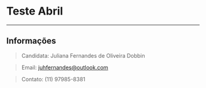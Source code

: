 # Teste Abril #

- - -

## Informações ##

> Candidata: Juliana Fernandes de Oliveira Dobbin

> Email: juhfernandes@outlook.com

> Contato: (11) 97985-8381
